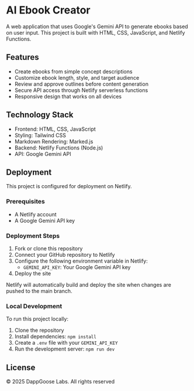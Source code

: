 # AI Ebook Creator

A web application that uses Google's Gemini API to generate ebooks based on user input. This project is built with HTML, CSS, JavaScript, and Netlify Functions.

## Features

- Create ebooks from simple concept descriptions
- Customize ebook length, style, and target audience
- Review and approve outlines before content generation
- Secure API access through Netlify serverless functions
- Responsive design that works on all devices

## Technology Stack

- Frontend: HTML, CSS, JavaScript
- Styling: Tailwind CSS
- Markdown Rendering: Marked.js
- Backend: Netlify Functions (Node.js)
- API: Google Gemini API

## Deployment

This project is configured for deployment on Netlify.

### Prerequisites

- A Netlify account
- A Google Gemini API key

### Deployment Steps

1. Fork or clone this repository
2. Connect your GitHub repository to Netlify
3. Configure the following environment variable in Netlify:
   - `GEMINI_API_KEY`: Your Google Gemini API key
4. Deploy the site

Netlify will automatically build and deploy the site when changes are pushed to the main branch.

### Local Development

To run this project locally:

1. Clone the repository
2. Install dependencies: `npm install`
3. Create a `.env` file with your `GEMINI_API_KEY`
4. Run the development server: `npm run dev`

## License

© 2025 DappGoose Labs. All rights reserved

